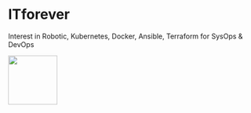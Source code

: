 # ITforever
Interest in Robotic, Kubernetes, Docker, Ansible, Terraform for SysOps & DevOps

<img src="./hhochkofler/ITforever/tree/ITforever/Wall-e_Docs/wall-e.png" width="100"/>
